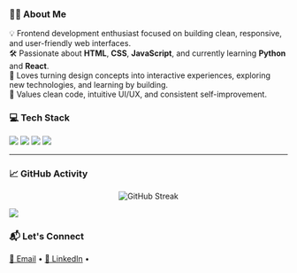 ###  👩‍💻 About Me <br> 

<p align="left">
  💡 Frontend development enthusiast focused on building clean, responsive, and user-friendly web interfaces.<br>
  🛠️ Passionate about <b>HTML</b>, <b>CSS</b>, <b>JavaScript</b>, and currently learning <b>Python</b> and <b>React</b>.<br>
  🎨 Loves turning design concepts into interactive experiences, exploring new technologies, and learning by building.<br>
  🌱 Values clean code, intuitive UI/UX, and consistent self-improvement.<br>
</p>


### 💻 Tech Stack

<p align="left">
  <img src="https://img.shields.io/badge/HTML5-E44D26?style=flat-square&logo=html5&logoColor=white"/>
  <img src="https://img.shields.io/badge/CSS3-264de4?style=flat-square&logo=css3&logoColor=white"/>
  <img src="https://img.shields.io/badge/JavaScript-F7DF1E?style=flat-square&logo=javascript&logoColor=black"/>
  <img src="https://img.shields.io/badge/Python-3776AB?style=flat-square&logo=python&logoColor=white"/>
</p>

---

### 📈 GitHub Activity

<p align="center">
  <img src="https://streak-stats.demolab.com/?user=binishaa1131&theme=tokyonight&hide_border=true" alt="GitHub Streak"/>
</p>

<p align="left">
  <img src="https://github-readme-stats.vercel.app/api/top-langs/?username=binishaa1131&layout=compact&theme=rose_pine" />
</p>


### 📬 Let's Connect

<p align="left">
  <a href="mailto:binishaa1131@gmail.com">📧 Email</a> • 
  <a href="https://www.linkedin.com/in/binisha-neupane-72186a366/">💼 LinkedIn</a> • 
 
</p>



